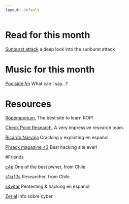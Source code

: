 ```yaml
---
layout: default
---
```


# Read for this month

[Sunburst attack](https://research.checkpoint.com/2021/deep-into-the-sunburst-attack/) a deep look into the sunburst attack

# Music for this month

[Poolside.fm](https://poolside.fm/) What can I say...?

# Resources

[Ropemporium.](https://ropemporium.com/) The best site to learn ROP!

[Check Point Research.](https://research.checkpoint.com/) A very impressive research team.

[Ricardo Narvaja](http://ricardonarvaja.info/) Cracking y exploiting en español

[Phrack magazine <3](http://www.phrack.org/) Best hacking site ever!

#Friends 

[c4e](https://c4ebt.github.io/) One of the best pwner, from Chile

[s1kr10s](https://medium.com/@s1kr10s) Researcher, from Chile

[s4vitar](https://www.youtube.com/channel/UCNHWpNqiM8yOQcHXtsluD7Q) Pentesting  & hacking en español

[Zerial](https://blog.zerial.org/) Info sobre cyber
